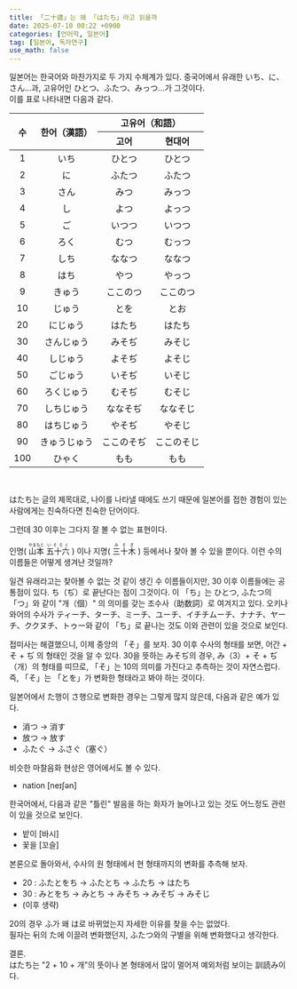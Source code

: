```yaml
---
title: 「二十歳」는 왜 「はたち」라고 읽을까
date: 2025-07-10 00:22 +0900
categories: [언어학, 일본어]
tag: [일본어, 독자연구]
use_math: false
---
```


일본어는 한국어와 마찬가지로 두 가지 수체계가 있다. 중국어에서 유래한 いち、に、さん...과, 고유어인 ひとつ、ふたつ、みっつ...가 그것이다. \
이를 표로 나타내면 다음과 같다.

<style>
  .center-aligned-table th,
  .center-aligned-table td {
    text-align: center;
    vertical-align: middle;
  }
  .center-aligned-table {
    margin-left: auto;
    margin-right: auto;
  }
</style>

<table class="center-aligned-table">
  <thead>
    <tr>
      <th rowspan="2">수</th>
      <th rowspan="2">한어（漢語）</th>
      <th colspan="2">고유어（和語）</th>
    </tr>
    <tr>
      <th>고어</th>
      <th>현대어</th>
    </tr>
  </thead>
  <tbody>
    <tr>
      <td>1</td>
      <td>いち</td>
      <td>ひとつ</td>
      <td>ひとつ</td>
    </tr>
    <tr>
      <td>2</td>
      <td>に</td>
      <td>ふたつ</td>
      <td>ふたつ</td>
    </tr>
    <tr>
      <td>3</td>
      <td>さん</td>
      <td>みつ</td>
      <td>みっつ</td>
    </tr>
    <tr>
      <td>4</td>
      <td>し</td>
      <td>よつ</td>
      <td>よっつ</td>
    </tr>
    <tr>
      <td>5</td>
      <td>ご</td>
      <td>いつつ</td>
      <td>いつつ</td>
    </tr>
    <tr>
      <td>6</td>
      <td>ろく</td>
      <td>むつ</td>
      <td>むっつ</td>
    </tr>
    <tr>
      <td>7</td>
      <td>しち</td>
      <td>ななつ</td>
      <td>ななつ</td>
    </tr>
    <tr>
      <td>8</td>
      <td>はち</td>
      <td>やつ</td>
      <td>やっつ</td>
    </tr>
    <tr>
      <td>9</td>
      <td>きゅう</td>
      <td>ここのつ</td>
      <td>ここのつ</td>
    </tr>
    <tr>
      <td>10</td>
      <td>じゅう</td>
      <td>とを</td>
      <td>とお</td>
    </tr>
    <tr>
      <td>20</td>
      <td>にじゅう</td>
      <td>はたち</td>
      <td>はたち</td>
    </tr>
    <tr>
      <td>30</td>
      <td>さんじゅう</td>
      <td>みそぢ</td>
      <td>みそじ</td>
    </tr>
    <tr>
      <td>40</td>
      <td>しじゅう</td>
      <td>よそぢ</td>
      <td>よそじ</td>
    </tr>
    <tr>
      <td>50</td>
      <td>ごじゅう</td>
      <td>いそぢ</td>
      <td>いそじ</td>
    </tr>
    <tr>
      <td>60</td>
      <td>ろくじゅう</td>
      <td>むそぢ</td>
      <td>むそじ</td>
    </tr>
    <tr>
      <td>70</td>
      <td>しちじゅう</td>
      <td>ななそぢ</td>
      <td>ななそじ</td>
    </tr>
    <tr>
      <td>80</td>
      <td>はちじゅう</td>
      <td>やそぢ</td>
      <td>やそじ</td>
    </tr>
    <tr>
      <td>90</td>
      <td>きゅうじゅう</td>
      <td>ここのそぢ</td>
      <td>ここのそじ</td>
    </tr>
    <tr>
      <td>100</td>
      <td>ひゃく</td>
      <td>もも</td>
      <td>もも</td>
    </tr>
  </tbody>
</table>

<br>

はたち는 글의 제목대로, 나이를 나타낼 때에도 쓰기 때문에 일본어를 접한 경험이 있는 사람에게는 친숙하다면 친숙한 단어이다.

그런데 30 이후는 그다지 잘 볼 수 없는 표현이다.

인명(
<ruby>
  山本
  <rp>(</rp>
  <rt>やまもと</rt>
  <rp>)</rp>
</ruby>
<ruby>
  五十六
  <rp>(</rp>
  <rt>いそろく</rt>
  <rp>)</rp>
</ruby>
)
이나 지명(
<ruby>
  三十木
  <rp>(</rp>
  <rt>みそぎ</rt>
  <rp>)</rp>
</ruby>
)
등에서나 찾아 볼 수 있을 뿐이다. 이런 수의 이름들은 어떻게 생겨난 것일까?

일견 유래라고는 찾아볼 수 없는 것 같이 생긴 수 이름들이지만, 30 이후 이름들에는 공통점이 있다. ち（ぢ）로 끝난다는 점이 그것이다.  이 「ち」는 ひとつ, ふたつ의 「つ」와 같이 "개（個）" 의 의미를 갖는 조수사（助数詞）로 여겨지고 있다. 오키나와어의 수사가 ティーチ、ターチ、ミーチ、ユーチ、イチチムーチ、ナナチ、ヤーチ、ククヌチ、トゥー와 같이 「ち」로 끝나는 것도 이와 관련이 있을 것으로 보인다.

접미사는 해결했으니, 이제 중앙의 「そ」를 보자. 30 이후 수사의 형태를 보면, 어간 + そ + ぢ 의 형태인 것을 알 수 있다. 30을 뜻하는 みそぢ의 경우, み（3）+ そ + ぢ（개）의 형태를 띠므로, 「そ」는 10의 의미를 가진다고 추측하는 것이 자연스럽다. 즉, 「そ」는 「とを」가 변화한 형태라고 봐야 하는 것이다.

일본어에서 た행이 さ행으로 변화한 경우는 그렇게 많지 않은데, 다음과 같은 예가 있다.

- 消つ → 消す
- 放つ → 放す
- ふたぐ → ふさぐ（塞ぐ）

비슷한 마찰음화 현상은 영어에서도 볼 수 있다.
- nation [neɪʃən]

한국어에서, 다음과 같은 "틀린" 발음을 하는 화자가 늘어나고 있는 것도 어느정도 관련이 있을 것으로 보인다.

- 밭이 [바시]
- 꽃을 [꼬슬]

본론으로 돌아와서, 수사의 원 형태에서 현 형태까지의 변화를 추측해 보자.

- 20 : ふたとをち → ふたとち → ふたち → はたち
- 30 : みとをち → みとち → みそち → みそぢ → みそじ
- (이후 생략)

20의 경우 ふ가 왜 は로 바뀌었는지 자세한 이유를 찾을 수는 없었다. \
필자는 뒤의 た에 이끌려 변화했던지, ふたつ와의 구별을 위해 변화했다고 생각한다.
 
결론. \
はたち는 "2 + 10 + 개"의 뜻이나 본 형태에서 많이 멀어져 예외처럼 보이는 訓読み이다.